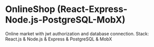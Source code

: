 # OnlineShop (React-Express-Node.js-PostgreSQL-MobX)
 Online market with jwt authorization and database connection. Stack: React.js & Node.js & Express & PostgreSQL & MobX
